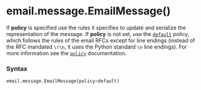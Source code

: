 # email.message.EmailMessage()

If **policy** is specified use the rules it specifies to update and serialize the representation of the message. If **policy** is not set, use the [`default`](/modules/email/policy/default.md) policy, which follows the rules of the email RFCs except for line endings (instead of the RFC mandated `\r\n`, it uses the Python standard `\n` line endings). For more information see the [`policy`](/modules/email/policy/) documentation.

### Syntax

```python
email.message.EmailMessage(policy=default)
```
